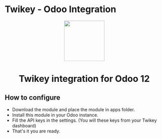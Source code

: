 # Twikey - Odoo Integration

<p align="center">
  <img src="https://cdn.twikey.net/img/v2/partners/odoo-twikey.png" width="128" height="128"/>
</p>
<h1 align="center">Twikey integration for Odoo 12</h1>

## How to configure

- Download the module and place the module in apps folder.
- Install this module in your Odoo instance.
- Fill the API keys in the settings. (You will these keys from your Twikey dashboard)
- That's it you are ready.
